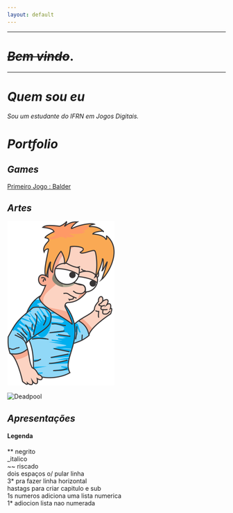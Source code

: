 ```yaml
---
layout: default
---
```

* * *
# _~~Bem vindo~~_.
* * *
# _Quem sou eu_
_Sou um estudante do IFRN em Jogos Digitais._
# _Portfolio_

## _Games_

[Primeiro Jogo : Balder](https://mychellangello.github.io/Balder/)

## _Artes_

![](persona.png)

![Deadpool](https://www.google.com.br/search?q=pixel+art&tbm=isch&tbo=u&source=univ&sa=X&ved=0ahUKEwiurcPA8JjZAhVMOZAKHY2bAdYQsAQIJg&biw=1920&bih=974#imgrc=KWxJqsWUCbyt7M:)
## _Apresentações_




#### Legenda  
** negrito  
_italico  
~~ riscado  
  dois espaços o/ pular linha   
3* pra fazer linha horizontal  
hastags para criar capitulo e sub  
1s numeros adiciona uma lista numerica  
1* adiocion lista nao numerada  
